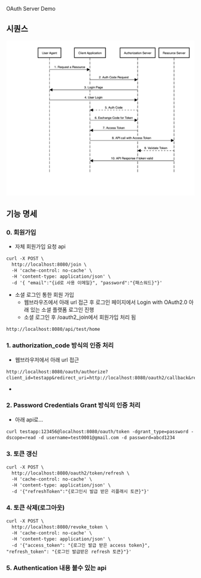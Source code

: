 OAuth Server Demo

## 시퀀스
<img src="./img/AuthCodeFlowSequenceDiagram.webp" title="oauth2 흐름">


## 기능 명세

### 0. 회원가입
* 자체 회원가입 요청 api
```
curl -X POST \
  http://localhost:8080/join \
  -H 'cache-control: no-cache' \
  -H 'content-type: application/json' \
  -d '{ "email":"{id로 사용 이메일}", "password":"{패스워드}"}'
```
* 소셜 로그인 통한 회원 가입
  * 웹브라우즈에서 아래 url 접근 후 로그인 페이지에서 Login with OAuth2.0 아래 있는 소셜 플랫폼 로그인 진행
  * 소셜 로그인 후 /oauth2_join에서 회원가입 처리 됨
```
http://localhost:8080/api/test/home
```
### 1. authorization_code 방식의 인증 처리
* 웹브라우저에서 아래 url 접근
```
http://localhost:8080/oauth/authorize?client_id=testapp&redirect_uri=http://localhost:8080/oauth2/callback&response_type=code&scopes=read,profile
```
  - 
### 2. Password Credentials Grant 방식의 인증 처리
* 아래 api로...
```  
curl testapp:123456@localhost:8080/oauth/token -dgrant_type=password -dscope=read -d username=test0001@gmail.com -d password=abcd1234
``` 

### 3. 토큰 갱신
```
curl -X POST \
  http://localhost:8080/oauth2/token/refresh \
  -H 'cache-control: no-cache' \
  -H 'content-type: application/json' \
  -d '{"refreshToken":"{로그인시 발급 받은 리플래시 토큰}"}'
```

### 4. 토큰 삭제(로그아웃)
```
curl -X POST \
  http://localhost:8080/revoke_token \
  -H 'cache-control: no-cache' \
  -H 'content-type: application/json' \
  -d '{"access_token": "{로그인 발급 받은 access token}", "refresh_token": "{로그인 발급받은 refresh 토큰}"}'
```

### 5. Authentication 내용 볼수 있는 api
